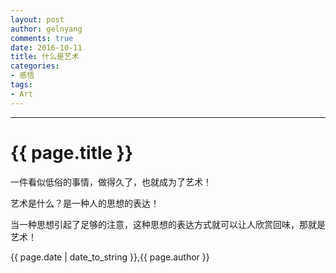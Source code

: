 ```yaml
---
layout: post
author: gelnyang
comments: true
date: 2016-10-11
title: 什么是艺术
categories:
- 感悟
tags:
- Art
---
```

---
# {{ page.title }}

一件看似低俗的事情，做得久了，也就成为了艺术！

艺术是什么？是一种人的思想的表达！

当一种思想引起了足够的注意，这种思想的表达方式就可以让人欣赏回味，那就是艺术！ 

{{ page.date | date_to_string }},{{ page.author }}
